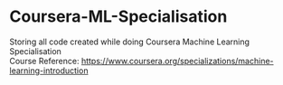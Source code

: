 # Coursera-ML-Specialisation
Storing all code created while doing Coursera Machine Learning Specialisation   
Course Reference: https://www.coursera.org/specializations/machine-learning-introduction

